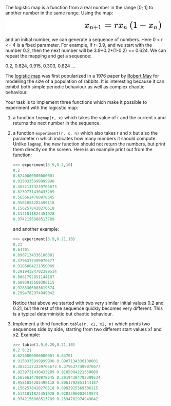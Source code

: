 The logistic map is a function from a real number in the range [0; 1] to another number in the same range. Using the map:

![logmap](./1_Logistic_Map.dark.svg#gh-dark-mode-only)
![logmap](./1_Logistic_Map.light.svg#gh-light-mode-only)

and an initial number, we can generate a sequence of numbers. Here 0 < r <= 4 is a fixed parameter. For example, if r=3.9, and we start with the number 0.2, then the next number will be 3.9\*0.2\*(1-0.2) == 0.624. We can repeat the mapping and get a sequence:

0.2, 0.624, 0.915, 0.303, 0.824 ...

The [logistic map](https://en.wikipedia.org/wiki/Logistic_map) was first popularized in a 1976 paper by [Robert May](https://en.wikipedia.org/wiki/Robert_May,_Baron_May_of_Oxford) for modelling the size of a population of rabbits. It is interesting because it can exhibit both simple periodic behaviour as well as complex chaotic behaviour.

Your task is to implement three functions which make it possible to experiment with the logicstic map:

1. a function `logmap(r, x)` which takes the value of r and the current x and returns the next number in the sequence.
2. a function `experiment(r, x, n)` which also takes r and x but also the parameter n which indicates how many numbers it should compute. Unlike `logmap`, the new function should not return the numbers, but print them directly on the screen. Here is an example print out from the function:

   ```python console
   >>> experiment(3.9,0.2,10)
   0.2
   0.6240000000000001
   0.9150335999999998
   0.30321373239705673
   0.8239731430433209
   0.5656614700878645
   0.9581854282490118
   0.1562578420270518
   0.5141811824451928
   0.9742156868513789
   ```

   and another example:

   ```python console
   >>> experiment(3.9,0.21,10)
   0.21
   0.64701
   0.8907134336100001
   0.3796377499070677
   0.9185004221350089
   0.29194384702399534
   0.8061792851144187
   0.6093915569306115
   0.9283306003619574
   0.2594782974949042
   ```

   Notice that above we started with two very similar initial values 0.2 and 0.21, but the rest of the sequence quickly becomes very different. This is a typical deterministic but chaotic behaviour.

3. Implement a third function `table(r, x1, x2, n)` which prints two sequences side by side, starting from two different start values x1 and x2. Example:

   ```python console
   >>> table(3.9,0.20,0.21,10)
   0.2 0.21
   0.6240000000000001 0.64701
   0.9150335999999998 0.8907134336100001
   0.30321373239705673 0.3796377499070677
   0.8239731430433209 0.9185004221350089
   0.5656614700878645 0.29194384702399534
   0.9581854282490118 0.8061792851144187
   0.1562578420270518 0.6093915569306115
   0.5141811824451928 0.9283306003619574
   0.9742156868513789 0.2594782974949042
   ```
